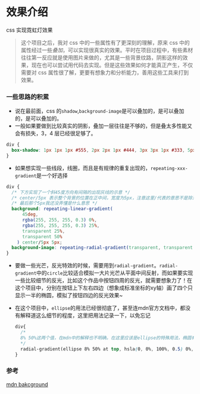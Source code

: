 # 效果介绍

css 实现霓虹灯效果

> 这个项目之后，我对 css 中的一些属性有了更深刻的理解，原来 css 中的属性经过一些*叠加*，可以实现很真实的效果。平时在项目过程中，有些素材往往第一反应就是使用图片来做的，尤其是一些背景纹路，阴影这样的效果，现在也可以尝试用代码去实现。但是这些效果如何才能真正产生，不仅需要对 css 属性很了解，更要有想象力和分析能力，善用这些工具来打到效果。

### 一些思路的积累

- 说在最前面，css 的`shadow`,`background-image`是可以叠加的，是可以叠加的，是可以叠加的。
- 一般如果要做到比较真实的阴影，叠加一层往往是不够的，但是叠太多性能又会有损失，3，4 层已经很足够了。

```css
div {
  box-shadow: 1px 1px 1px #555, 2px 2px 1px #444, 3px 3px 1px #333, 5px 5px 10px black;
}
```

- 如果想实现一些线段，线圈，而且是有规律的重复出现的，`repeating-xxx-gradient`是一个好选择

```css
div {
  /* 下方实现了一个斜45度方向有间隔的出现灰线的示意 */
  /* center/5px 表示整个背景的位置在正中间，宽度为5px，注意这里/代表的意思不是除法运算，只是起到了分隔符的作用 */
  /* 最后那个5px我还没弄懂是什么意思 */
  background: repeating-linear-gradient(
      45deg,
      rgba(255, 255, 255, 0.3) 0%,
      rgba(255, 255, 255, 0.3) 25%,
      transparent 25%,
      transparent 50%
    ) center/5px 5px;
  background-image: repeating-radial-gradient(transparent, transparent 0, transparent 7%, hsla(0, 0%, 100%, 0.1) 8%);
}
```

- 要做一些光芒，反光特效的时候，需要用到`radial-gradient`。`radial-gradient`中的`circle`比较适合模拟一大片光芒从平面中间反射，而如果要实现一些比较细节的反光，比如这个作品中按钮四周的反光，就需要想象力了！在这个项目中，分别在按钮上下左右四边（想象成标准坐标的xy轴）画了四个只显示一半的椭圆，模拟了按钮四边的反光效果~

- 在这个项目中，`ellipse`的用法已经很彻底了，甚至连mdn官方文档中，都没有解释道这么细节的程度，这里把用法记录一下，以免忘记

  ```css
  div{
    /*
    8% 50%这两个值，在mdn中的解释也不明确。在这里应该是ellipse的特殊用法，椭圆有两根轴，8%指的是横轴的长度，50%指的是纵轴的长度。
    */
    radial-gradient(ellipse 8% 50% at top, hsla(0, 0%, 100%, 0.5) 0%, hsla(0, 0%, 100%, 0) 100%),
  }
  ```

  

### 参考

[mdn bakcground](https://developer.mozilla.org/zh-CN/docs/Web/CSS/background)

